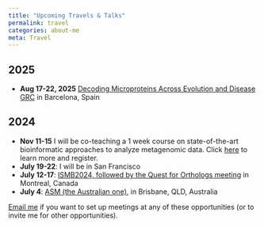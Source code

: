 ```yaml
---
title: "Upcoming Travels & Talks"
permalink: travel
categories: about-me
meta: Travel
---
```



## 2025

- **Aug 17-22, 2025** [Decoding Microproteins Across Evolution and Disease GRC](https://www.grc.org/decoding-microproteins-across-evolution-and-disease-conference/2025/) in Barcelona, Spain

## 2024

- **Nov 11-15** I will be co-teaching a 1 week course on state-of-the-art bioinformatic approaches to analyze metagenomic data. Click [here](https://www.physalia-courses.org/courses-workshops/environmental-metagenomics/) to learn more and register.
- **July 19-22**: I will be in San Francisco
- **July 12-17**: [ISMB2024, followed by the Quest for Orthologs meeting](https://www.iscb.org/ismb2024/) in Montreal, Canada
- **July 4**: [ASM (the Australian one)](https://asmicro-2024.p.asnevents.com.au/days/2024-07-04), in Brisbane, QLD, Australia

[Email me](mailto:luis@luispedro.org) if you want to set up meetings at any of these opportunities (or to invite me for other opportunities).

